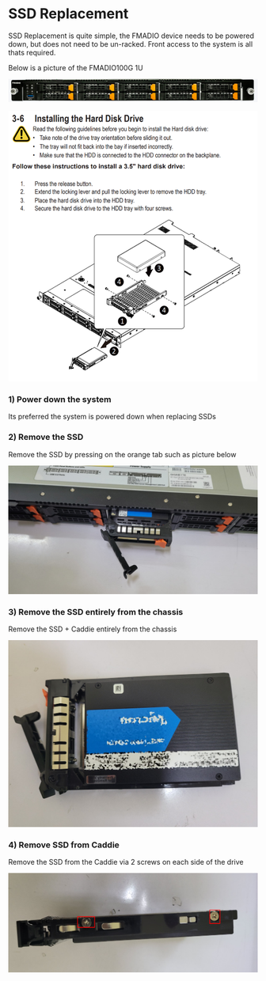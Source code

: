 # SSD Replacement

SSD Replacement is quite simple, the FMADIO device needs to be powered down, but does not need to be un-racked. Front access to the system is all thats required.

Below is a picture of the FMADIO100G 1U

![FMADIO 100G SSD replacement](../.gitbook/assets/image%20%2864%29.png)

![](../.gitbook/assets/image%20%2858%29.png)

### 1\) Power down the system

Its preferred the system is powered down when replacing SSDs

### 2\) Remove the SSD

Remove the SSD by pressing on the orange tab such as picture below

![](../.gitbook/assets/image%20%2862%29.png)

### 3\) Remove the SSD entirely from the chassis

Remove the SSD + Caddie entirely from the chassis 

![](../.gitbook/assets/image%20%2866%29.png)

### 4\) Remove SSD from Caddie

Remove the SSD from the Caddie via 2 screws on each side of the drive 

![](../.gitbook/assets/image%20%2860%29.png)



